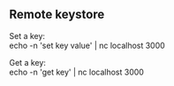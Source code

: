 ## Remote keystore

<p>
Set a key: <br />
echo -n 'set key value' | nc localhost 3000
</p>
<p>Get a key: <br />
echo -n 'get key' | nc localhost 3000
</p>